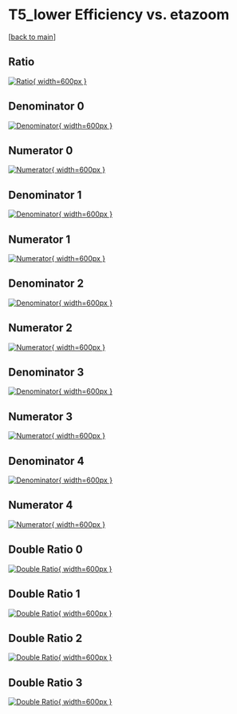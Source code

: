 # T5_lower Efficiency vs. etazoom

[[back to main](./)]



## Ratio

[![Ratio](../mtv/var/T5_lower_vtr_11_0_eff_etazoom.png){ width=600px }](../mtv/var/T5_lower_vtr_11_0_eff_etazoom.pdf)

## Denominator 0

[![Denominator](../mtv/den/T5_lower_vtr_11_0_eff_etazoom_den0.png){ width=600px }](../mtv/den/T5_lower_vtr_11_0_eff_etazoom_den0.pdf)

## Numerator 0

[![Numerator](../mtv/num/T5_lower_vtr_11_0_eff_etazoom_num0.png){ width=600px }](../mtv/num/T5_lower_vtr_11_0_eff_etazoom_num0.pdf)

## Denominator 1

[![Denominator](../mtv/den/T5_lower_vtr_11_0_eff_etazoom_den1.png){ width=600px }](../mtv/den/T5_lower_vtr_11_0_eff_etazoom_den1.pdf)

## Numerator 1

[![Numerator](../mtv/num/T5_lower_vtr_11_0_eff_etazoom_num1.png){ width=600px }](../mtv/num/T5_lower_vtr_11_0_eff_etazoom_num1.pdf)

## Denominator 2

[![Denominator](../mtv/den/T5_lower_vtr_11_0_eff_etazoom_den2.png){ width=600px }](../mtv/den/T5_lower_vtr_11_0_eff_etazoom_den2.pdf)

## Numerator 2

[![Numerator](../mtv/num/T5_lower_vtr_11_0_eff_etazoom_num2.png){ width=600px }](../mtv/num/T5_lower_vtr_11_0_eff_etazoom_num2.pdf)

## Denominator 3

[![Denominator](../mtv/den/T5_lower_vtr_11_0_eff_etazoom_den3.png){ width=600px }](../mtv/den/T5_lower_vtr_11_0_eff_etazoom_den3.pdf)

## Numerator 3

[![Numerator](../mtv/num/T5_lower_vtr_11_0_eff_etazoom_num3.png){ width=600px }](../mtv/num/T5_lower_vtr_11_0_eff_etazoom_num3.pdf)

## Denominator 4

[![Denominator](../mtv/den/T5_lower_vtr_11_0_eff_etazoom_den4.png){ width=600px }](../mtv/den/T5_lower_vtr_11_0_eff_etazoom_den4.pdf)

## Numerator 4

[![Numerator](../mtv/num/T5_lower_vtr_11_0_eff_etazoom_num4.png){ width=600px }](../mtv/num/T5_lower_vtr_11_0_eff_etazoom_num4.pdf)

## Double Ratio 0

[![Double Ratio](../mtv/ratio/T5_lower_vtr_11_0_eff_etazoom_ratio0.png){ width=600px }](../mtv/ratio/T5_lower_vtr_11_0_eff_etazoom_ratio0.pdf)

## Double Ratio 1

[![Double Ratio](../mtv/ratio/T5_lower_vtr_11_0_eff_etazoom_ratio1.png){ width=600px }](../mtv/ratio/T5_lower_vtr_11_0_eff_etazoom_ratio1.pdf)

## Double Ratio 2

[![Double Ratio](../mtv/ratio/T5_lower_vtr_11_0_eff_etazoom_ratio2.png){ width=600px }](../mtv/ratio/T5_lower_vtr_11_0_eff_etazoom_ratio2.pdf)

## Double Ratio 3

[![Double Ratio](../mtv/ratio/T5_lower_vtr_11_0_eff_etazoom_ratio3.png){ width=600px }](../mtv/ratio/T5_lower_vtr_11_0_eff_etazoom_ratio3.pdf)

